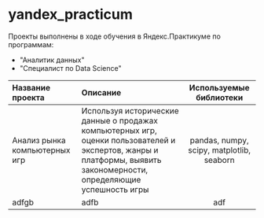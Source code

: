 # yandex_practicum

Проекты выполнены в ходе обучения в Яндекс.Практикуме по программам:
- "Аналитик данных"
- "Специалист по Data Science"

| Название проекта | Описание | Используемые библиотеки|
| :-------------------- | :------------------------------------------------------------------- |:-----------------------:|
| Анализ рынка компьютерных игр | Используя исторические данные о продажах компьютерных игр, оценки пользователей и экспертов, жанры и платформы, выявить закономерности, определяющие успешность игры | pandas, numpy, scipy, matplotlib, seaborn |  
| adfgb | adfb  | adf |
